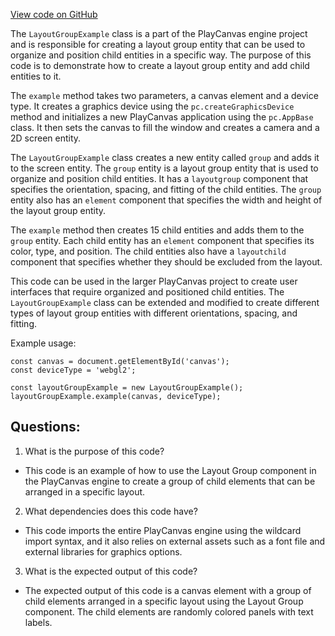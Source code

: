 [View code on GitHub](https://github.com/playcanvas/engine/examples/src/examples/user-interface/layout-group.tsx)

The `LayoutGroupExample` class is a part of the PlayCanvas engine project and is responsible for creating a layout group entity that can be used to organize and position child entities in a specific way. The purpose of this code is to demonstrate how to create a layout group entity and add child entities to it. 

The `example` method takes two parameters, a canvas element and a device type. It creates a graphics device using the `pc.createGraphicsDevice` method and initializes a new PlayCanvas application using the `pc.AppBase` class. It then sets the canvas to fill the window and creates a camera and a 2D screen entity. 

The `LayoutGroupExample` class creates a new entity called `group` and adds it to the screen entity. The `group` entity is a layout group entity that is used to organize and position child entities. It has a `layoutgroup` component that specifies the orientation, spacing, and fitting of the child entities. The `group` entity also has an `element` component that specifies the width and height of the layout group entity. 

The `example` method then creates 15 child entities and adds them to the `group` entity. Each child entity has an `element` component that specifies its color, type, and position. The child entities also have a `layoutchild` component that specifies whether they should be excluded from the layout. 

This code can be used in the larger PlayCanvas project to create user interfaces that require organized and positioned child entities. The `LayoutGroupExample` class can be extended and modified to create different types of layout group entities with different orientations, spacing, and fitting. 

Example usage:

```
const canvas = document.getElementById('canvas');
const deviceType = 'webgl2';

const layoutGroupExample = new LayoutGroupExample();
layoutGroupExample.example(canvas, deviceType);
```
## Questions: 
 1. What is the purpose of this code?
- This code is an example of how to use the Layout Group component in the PlayCanvas engine to create a group of child elements that can be arranged in a specific layout.

2. What dependencies does this code have?
- This code imports the entire PlayCanvas engine using the wildcard import syntax, and it also relies on external assets such as a font file and external libraries for graphics options.

3. What is the expected output of this code?
- The expected output of this code is a canvas element with a group of child elements arranged in a specific layout using the Layout Group component. The child elements are randomly colored panels with text labels.